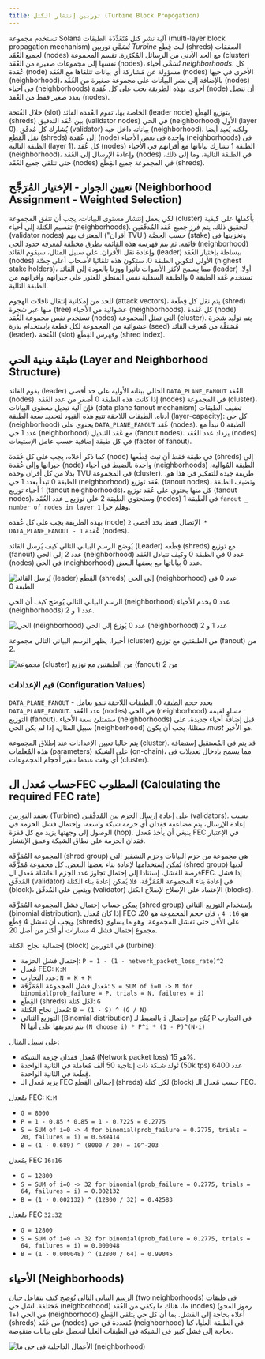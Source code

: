 ```yaml
---
title: توربين إنتشار الكتل (Turbine Block Propogation)
---
```


تستخدم مجموعة Solana آلية نشر كتل مُتَعَدِّدَة الطبقات (multi-layer block propagation mechanism) تُسَمَّى توربين _Turbine_ لبث قِطَع (shreds) الصفقات لجميع العُقَد (nodes) مع الحد الأدنى من الرسائل المُكرّرة. تقسم المجموعة (cluster) نفسها إلى مجموعات صغيرة من العُقَد (nodes)، تُسَمَّى أحياء _neighborhoods_. كل عُقدة (node) مسؤولة عن مُشاركة أي بيانات تتلقاها مع العُقَد (nodes) الأخرى في حيها (neighborhood)، بالإضافة إلى نشر البيانات على مجموعة صغيرة من العُقَد (nodes) في أحياء (neighborhoods) أخرى. بهذه الطريقة يجب على كل عُقدة (node) أن تتصل بعدد صغير فقط من العُقد (nodes).

خلال الفُتحة (slot) الخاصة بها، تقوم العُقدة القائد (leader node) بتوزيع القِطَع (shreds) بين عُقَد التدقيق (validator nodes) في الحي (neighborhood) الأول \(layer 0\). يُشارك كل مُدقّق (validator) بياناته داخل حيه (neighborhood)، ولكنه يُعيد أيضا نقل القِطَع (shreds) إلى عُقدة (node) واحدة في بعض الأحياء (neighborhoods) في الطبقة التالية \(layer 1\). كل عُقد (nodes) الطبقة 1 تشارك بياناتها مع أقرانهم في الأحياء (neighborhood)، وإعادة الإرسال إلى العُقد (nodes) في الطبقة التالية، وما إلى ذلك، حتى تتلقى جميع العُقَد (nodes) في المجموعة جميع القِطَع (shreds).

## تعيين الجوار - الإختيار المُرَجَّح (Neighborhood Assignment - Weighted Selection)

لكي يعمل إنتشار مستوى البيانات، يجب أن تتفق المجموعة (cluster) بأكملها على كيفية تقسيم الكتلة إلى أحياء (neighborhoods). لتحقيق ذلك، يتم فرز جميع عُقد المُدقّقين (validator nodes) المعترف بهم \("أقران TVU \) حسب الحِصَّة (stake) وتخزينها في قائمة. ثم يتم فهرسة هذه القائمة بطرق مختلفة لمعرفة حدود الحي (neighborhood) وإعادة نقل الأقران. على سبيل المثال، سيقوم القائد (leader) ببساطة بإختيار العُقد (nodes) الأولى لتكوين الطبقة 0. ستكون هذه تلقائيا لأصحاب أعلى حِصَّة (highest stake holders)، مما يسمح لأكثر الأصوات تأثيرا ووزنا بالعودة إلى القائد (leader) أولا. تستخدم عُقد الطبقة 0 والطبقة السفلية نفس المنطق للعثور على جيرانهم وأقرانهم من الطبقة التالية.

للحد من إمكانية إنتقال ناقلات الهجوم (attack vectors)، يتم نقل كل قِطَعة (shred) منها عبر شجرة (tree) عشوائية من الأحياء (neighborhoods). كل عُقدة (node) تستخدم نفس مجموعة العُقد (nodes) التي تمثل المجموعة (cluster). يتم توليد شجرة عشوائية من المجموعة لكل قطعة بإستخدام بذرة (seed) مُشتقِّة من مُعرف القائد (leader)، الفُتحة (slot) وفهرس القِطَع (shred index).

## طبقة وبنية الحي (Layer and Neighborhood Structure)

يقوم القائد (leader) الحالي ببثاته الأولية على حد أقصى `DATA_PLANE_FANOUT` العُقد (nodes). إذا كانت هذه الطبقة 0 أصغر من عدد العُقد (nodes) في المجموعة (cluster)، فإن آلية تبديل مستوى البيانات (data plane fanout mechanism) تضيف الطبقات أدناه. الطبقات اللاحقة تتبع هذه القيود لتحديد سعة الطبقة (layer-capacity): كل حي (neighborhood) يحتوي على `DATA_PLANE_FANOUT` عُقد (nodes). الطبقة 0 تبدأ مع عدد 1 حي (neighborhood) مع عُقد التبديل (fanout nodes). يزداد عدد العُقد (nodes) في كل طبقة إضافية حسب عامل الإستيعات (factor of fanout).

كما ذكر أعلاه، يجب على كل عُقدة (node) في طبقة فقط أن تبث قِطَعها (shreds) إلى جيرانها وإلى عُقدة (node) واحدة بالضبط في أحياء (neighborhoods) الطبقة المُوالية، بدلا من كل أقران وحدة TVU في المجموعة (cluster). طريقة جيدة للتفكير في هذا هو، الطبقة 0 تبدأ بعدد 1 حي (neighborhood) بعُقد توزيع (fanout nodes)، وتضيف الطبقة 1 أحياء توزيع (fanout neighborhoods)، كل منها يحتوي على عُقد توزيع (fanout nodes)، وستحتوي الطبقة 2 على توزيع _ عدد العُقَد (nodes) في الطبقة 1 `fanout _ number of nodes in layer 1` وهلم جرا.

بهذه الطريقة يجب على كل عُقدة (node) الإتصال فقط بحد أقصى `2 * DATA_PLANE_FANOUT - 1` عُقدة (nodes).

يُوضح الرسم البياني التالي كيف يُرسل القائد (Leader) قِطَعه (shreds) مع توزيع (fanout) عدد 2 إلى الحي (neighborhood) عدد 0 في الطبقة 0 وكيف تتبادل العُقد (nodes) في الحي (neighborhood) عدد 0 بياناتها مع بعضها البعض.

![يُرسل القائد (leader) القِطَع (shreds) إلى الحي (neighborhood) عدد 0 في الطبقة 0](/img/data-plane-seeding.svg)

الرسم البياني التالي يُوضح كيف أن الحي (neighborhood) عدد 0 يخدم الأحياء (neighborhoods) عدد 1 و 2.

![الحي (neighborhood) عدد 0 يُوزع إلى الحي (neighborhood) عدد 1 و 2](/img/data-plane-fanout.svg)

أخيرا، يظهر الرسم البياني التالي مجموعة (cluster) من الطبقتين مع توزيع (fanout) من 2.

![مجموعة (cluster) من الطبقتين مع توزيع (fanout) من 2](/img/data-plane.svg)

### قيم الإعدادات (Configuration Values)

`DATA_PLANE_FANOUT` - يحدد حجم الطبقة 0. الطبقات اللاحقة تنمو بعامل `DATA_PLANE_FANOUT`. عدد العُقد (nodes) في الحي (neighborhood) مساوٍ لقيمة التوزيع (fanout). ستمتلئ سعة الأحياء (neighborhoods) قبل إضافة أحياء جديدة، على سبيل المثال، إذا لم يكن الحي (neighborhood) ممتلئا، يجب أن يكون _must_ هو الأخير.

يتم حاليا تعيين الإعدادات عند إطلاق المجموعة (cluster). قد يتم في المُستقبل إستضافة هذه المُعلمات (parameters) على الشبكة (on-chain)، مما يسمح بإدخال تعديلات في أي وقت عندما تتغير أحجام المجموعات (cluster).

## حساب مُعدل الFEC المطلوب (Calculating the required FEC rate)

يعتمد التوربين (Turbine) على إعادة إرسال الحزم بين المُدقّقين (validators). بسبب إعادة الإرسال، يتم مضاعفة فقدان أي حزمة شبكة واسعة، وإحتمال فشل الحزمة في الوصول إلى وجهتها يزيد مع كل قفزة (hop). ينبغي أن يأخذ مُعدل FEC في الإعتبار فقدان الحزمة على نطاق الشبكة وعمق الإنتشار.

المجموعة المُمَزَّقَة (shred group) هي مجموعة من حزم البيانات وحزم التشفير التي يُمكن إستخدامها لإعادة بناء بعضها البعض. كل مجموعة مُمَزَّقَة (shred group) لديها فرصة للفشل، إستنادا إلى إحتمال تجاوز عدد الحِزم الفاشلة مُعدل الFEC. إذا فشل المُدقّق (validator) في إعادة بناء المجموعة المُمَزَّقَة، فلا يُمكن إعادة بناء الكتلة (block)، ويتعين على المُدقّق (validator) الإعتماد على الإصلاح لإصلاح الكتل (blocks).

يمكن حساب إحتمال فشل المجموعة المُمَزَّقَة (shred group) بإستخدام التوزيع الثنائي (binomial distribution). إذا كان مُعدل FEC هو `16: 4` ، فإن حجم المجموعة هو 20، ويجب أن تفشل 4 قِطَع (shreds) على الأقل حتى تفشل المجموعة. وهو ما يساوي مجموع إحتمال فشل 4 مسارات أو أكثر من أصل 20.

إحتمالية نجاح الكتلة (block) في التوربين (turbine):

- إحتمال فشل الحزمة: `P = 1 - (1 - network_packet_loss_rate)^2`
- مُعدل FEC: `K:M`
- عدد التجارب: `N = K + M`
- مُعدل فشل المجموعة المُمَزَّقَة: `S = SUM of i=0 -> M for binomial(prob_failure = P, trials = N, failures = i)`
- القِطَع (shreds) لكل كتلة: `G`
- مُعدل نجاح الكتلة: `B = (1 - S) ^ (G / N)`
- التوزيع الثنائي (Binomial distribution) بالضبط لـ `i` يُنتُج مع إحتمال P في التجارب N يتم تعريفها على أنها `(N choose i) * P^i * (1 - P)^(N-i)`

على سبيل المثال:

- مُعدل فقدان حِزمة الشبكة (Network packet loss) هو 15%.
- تُولد شبكة ذات إنتاجية 50 ألف مُعاملة في الثانية الواحدة (50k tps) عدد 6400 قِطَعة في الثانية الواحدة.
- يزيد مُعدل الـ FEC إجمالي القِطَع (shreds) لكل كتلة (block) حسب مُعدل الـ FEC.

بمُعدل FEC: `K:M`

- `G = 8000`
- `P = 1 - 0.85 * 0.85 = 1 - 0.7225 = 0.2775`
- `S = SUM of i=0 -> 4 for binomial(prob_failure = 0.2775, trials = 20, failures = i) = 0.689414`
- `B = (1 - 0.689) ^ (8000 / 20) = 10^-203`

بمُعدل FEC `16:16`

- `G = 12800`
- `S = SUM of i=0 -> 32 for binomial(prob_failure = 0.2775, trials = 64, failures = i) = 0.002132`
- `B = (1 - 0.002132) ^ (12800 / 32) = 0.42583`

بمُعدل FEC `32:32`

- `G = 12800`
- `S = SUM of i=0 -> 32 for binomial(prob_failure = 0.2775, trials = 64, failures = i) = 0.000048`
- `B = (1 - 0.000048) ^ (12800 / 64) = 0.99045`

## الأحياء (Neighborhoods)

الرسم البياني التالي يُوضح كيف يتفاعل حيان (two neighborhoods) في طبقات مُختلفة. لشل حي (neighborhood) ما، هناك ما يكفي من العُقد (nodes) \(رموز المحو +1\) من الحي (neighborhood) أعلاه بحاجة إلى الفشل. بما أن كل حي يتلقى القِطَع (shreds) من عُقَد (nodes) مُتعددة في حي (neighborhood) في الطبقة العليا، كنا بحاجة إلى فشل كبير في الشبكة في الطبقات العليا لنحصل على بيانات منقوصة.

![الأعمال الداخلية في حي ما (neighborhood)](/img/data-plane-neighborhood.svg)
